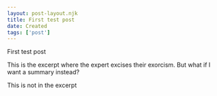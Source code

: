 ```yaml
---
layout: post-layout.njk
title: First test post
date: Created
tags: ['post']
---
```


First test post

<!-- Excerpt Start -->
This is the excerpt where the expert excises their exorcism. But what if I want a summary instead?
<!-- Excerpt End -->

This is not in the excerpt